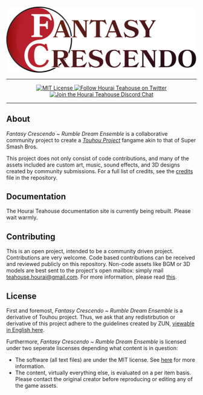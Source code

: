 ![logo](./Assets/Static/Sprites/logo.png)

---

<p align="center">
    <a href="https://opensource.org/licenses/mit-license.php">
        <img src="https://badges.frapsoft.com/os/mit/mit.png?v=103" alt="MIT License">
    </a>
    <a href="https://twitter.com/HouraiTeahouse">
        <img src="https://img.shields.io/badge/twitter-HouraiTeahouse-blue.svg" alt="Follow Hourai Teahouse on Twitter">
    </a>
    <a href="https://discordapp.com/invite/VuZhs9V">
        <img src="https://img.shields.io/badge/discord-hourai--teahouse-738bd7.svg" alt="Join the Hourai Teahouse Discord Chat">
    </a>
</p>

---

## About
*Fantasy Crescendo ~ Rumble Dream Ensemble* is a collaborative community project to create a *[Touhou Project](https://en.touhouwiki.net/wiki/Touhou_Project)* fangame akin to that of Super Smash Bros.

This project does not only consist of code contributions, and many of the assets included are custom art, music, sound effects, and 3D designs created by community submissions. For a full list of credits, see the [credits](./CREDITS.md) file in the repository.

## Documentation
The Hourai Teahouse documentation site is currently being rebuilt. Please wait warmly.

## Contributing
This is an open project, intended to be a community driven project. Contributions are very welcome. Code based contributions can be received and reviewed publicly on this repository. Non-code assets like BGM or 3D models are best sent to the project's open mailbox: simply mail teahouse.hourai@gmail.com. For more information, please read [this](./CONTRIBUTING.md).

## License
First and foremost, *Fantasy Crescendo ~ Rumble Dream Ensemble* is a derivative of Touhou project. Thus, we ask that any redistirbution or derivative of this project adhere to the guidelines created by ZUN, [viewable in English here](http://en.touhouwiki.net/wiki/Touhou_Wiki:Copyrights). 

Furthermore, *Fantasy Crescendo ~ Rumble Dream Ensemble* is licensed under two seperate liscenses depending what content is in question:  
- The software (all text files) are under the MIT license. See [here](./LICENSE) for more information.
- The content, virtually everything else, is evaluated on a per item basis. Please contact the original creator before reproducing or editing any of the game assets.
